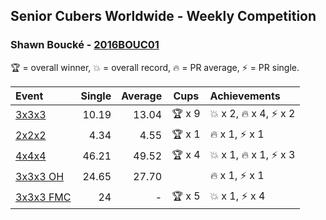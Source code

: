 ## Senior Cubers Worldwide - Weekly Competition
### Shawn Boucké - [2016BOUC01](https://www.worldcubeassociation.org/persons/2016BOUC01)

🏆 = overall winner, 💥 = overall record, 🔥 = PR average, ⚡ = PR single.

| Event | Single | Average | Cups | Achievements|
| :-- | --: | --: | :--: | :-- |
| [3x3x3](shawn_boucke/333.md) | 10.19 | 13.04 | <span style="white-space: nowrap">🏆 x 9</span> | <span style="white-space: nowrap">💥 x 2, 🔥 x 4, ⚡ x 2</span> |
| [2x2x2](shawn_boucke/222.md) | 4.34 | 4.55 | <span style="white-space: nowrap">🏆 x 1</span> | <span style="white-space: nowrap">🔥 x 1, ⚡ x 1</span> |
| [4x4x4](shawn_boucke/444.md) | 46.21 | 49.52 | <span style="white-space: nowrap">🏆 x 4</span> | <span style="white-space: nowrap">💥 x 1, 🔥 x 1, ⚡ x 3</span> |
| [<span style="white-space: nowrap">3x3x3 OH</span>](shawn_boucke/333oh.md) | 24.65 | 27.70 |  | <span style="white-space: nowrap">🔥 x 1, ⚡ x 1</span> |
| [<span style="white-space: nowrap">3x3x3 FMC</span>](shawn_boucke/333fm.md) | 24 | - | <span style="white-space: nowrap">🏆 x 5</span> | <span style="white-space: nowrap">💥 x 1, ⚡ x 4</span> |

<!-- Global site tag (gtag.js) - Google Analytics -->
<script async src="https://www.googletagmanager.com/gtag/js?id=UA-86348435-3"></script>
<script>window.dataLayer = window.dataLayer || []; function gtag() {dataLayer.push(arguments);} gtag('js', new Date()); gtag('config', 'UA-86348435-3');</script>
